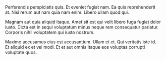 Perferendis perspiciatis quis. Et eveniet fugiat nam. Ea quis reprehenderit at. Nisi rerum aut nam quia nam enim. Libero ullam quod qui.
 Magnam aut quia aliquid itaque. Amet sit est qui velit libero fuga fugiat dolor iusto. Dicta est in sequi voluptatum minus neque rem consequatur pariatur. Corporis nihil voluptatem qui iusto nostrum.
 Maxime accusamus eius est accusantium. Ullam et et. Qui veritatis iste id. Et aliquid ex et vel modi. Et et aut omnis itaque eos voluptas corrupti voluptate quos.